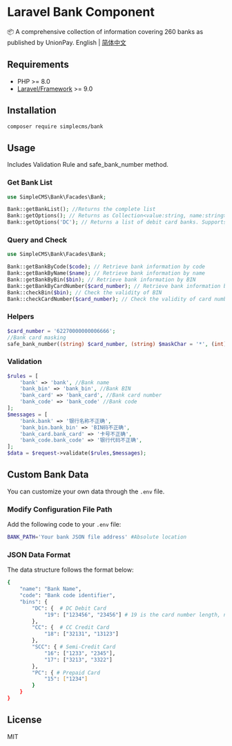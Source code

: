 
# Laravel Bank Component

📦 A comprehensive collection of information covering 260 banks as published by UnionPay.
English | [简体中文](/README-zhCN.md)

## Requirements

- PHP >= 8.0
- [Laravel/Framework](https://packagist.org/packages/laravel/framework) >= 9.0

## Installation

```bash
composer require simplecms/bank
```

## Usage

Includes Validation Rule and safe_bank_number method. 

### Get Bank List

```php
use SimpleCMS\Bank\Facades\Bank; 

Bank::getBankList(); //Returns the complete list
Bank::getOptions(); // Returns as Collection<value:string, name:string>
Bank::getOptions('DC'); // Returns a list of debit card banks. Supports all, DC, CC, SCC, PC
```

### Query and Check

```php
use SimpleCMS\Bank\Facades\Bank; 

Bank::getBankByCode($code); // Retrieve bank information by code
Bank::getBankByName($name); // Retrieve bank information by name
Bank::getBankByBin($bin); // Retrieve bank information by BIN
Bank::getBankByCardNumber($card_number); // Retrieve bank information by card number
Bank::checkBin($bin); // Check the validity of BIN
Bank::checkCardNumber($card_number); // Check the validity of card number
```

### Helpers

```php
$card_number = '62270000000006666';
//Bank card masking
safe_bank_number((string) $card_number, (string) $maskChar = '*', (int) $start = 6, (int) $length = 4); // 622700********6666

```

### Validation

```php
$rules = [
    'bank' => 'bank', //Bank name
    'bank_bin' => 'bank_bin', //Bank BIN
    'bank_card' => 'bank_card', //Bank card number
    'bank_code' => 'bank_code' //Bank code
];
$messages = [
    'bank.bank' => '银行名称不正确',
    'bank_bin.bank_bin' => 'BIN码不正确',
    'bank_card.bank_card' => '卡号不正确',
    'bank_code.bank_code' => '银行代码不正确',
];
$data = $request->validate($rules,$messages);
```

## Custom Bank Data

You can customize your own data through the ```.env``` file.

### Modify Configuration File Path

Add the following code to your ```.env``` file:

```bash
BANK_PATH='Your bank JSON file address' #Absolute location
```

### JSON Data Format

The data structure follows the format below:

```bash
{
    "name": "Bank Name",
    "code": "Bank code identifier",
    "bins": {
        "DC": {  # DC Debit Card
            "19": ["123456", "23456"] # 19 is the card number length, numeric content is the BIN code
        },
        "CC": {  # CC Credit Card
            "18": ["32131", "13123"]
        },
        "SCC": { # Semi-Credit Card
            "16": ["1233", "2345"],
            "17": ["3213", "3322"]
        },
        "PC": { # Prepaid Card
            "15": ["1234"]
        }
    }
}
```

## License

MIT
